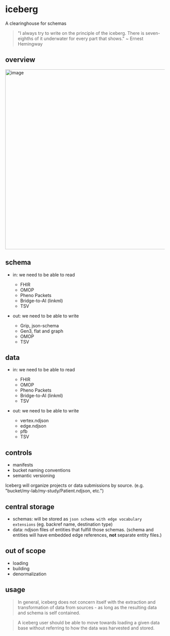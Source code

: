 # iceberg
A clearinghouse for schemas 

> "I always try to write on the principle of the iceberg. There is seven-eighths of it underwater for every part that shows." ~ Ernest Hemingway

## overview

<img width="569" alt="image" src="https://user-images.githubusercontent.com/47808/233496629-ffa62434-2182-498d-898a-a0bdad6403bd.png">

## schema

* in: we need to be able to read
  * FHIR
  * OMOP
  * Pheno Packets
  * Bridge-to-AI (linkml)
  * TSV

* out: we need to be able to write
  * Grip, json-schema
  * Gen3, flat and graph
  * OMOP
  * TSV
  
## data

* in: we need to be able to read
  * FHIR
  * OMOP
  * Pheno Packets
  * Bridge-to-AI (linkml)
  * TSV

* out: we need to be able to write
  * vertex.ndjson
  * edge.ndjson
  * pfb
  * TSV
  
## controls

* manifests
* bucket naming conventions
* semantic versioning

Iceberg will organize projects or data submissions by source. (e.g. "bucket/my-lab/my-study/Patient.ndjson, etc.")


## central storage
 
* schemas: will be stored as `json schema with edge vocabulary extensions` (eg. backref name, destination type)
* data: ndjson files of entities that fulfill those schemas. (schema and entities will have embedded edge references, __not__ separate entity files.)

## out of scope

* loading
* building
* denormalization

## usage

> In general, iceberg does not concern itself with the extraction and transformation of data from sources - as long as the resulting data and schema is self contained.

> A iceberg user should be able to move towards loading a given data base without referring to how the data was harvested and stored.




